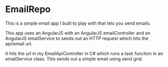 # EmailRepo


This is a simple email app I built to play with that lets you send emails.

This app uses an AngularJS with an AngularJS emailController and an AngularJS emailService to sends out an HTTP request which hits the api/email url.

It hits the url in my EmailApiController in C# which runs a task function in an emailService class. This sends out a simple email using send grid. 

